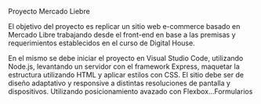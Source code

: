Proyecto Mercado Liebre

El objetivo del proyecto es replicar un sitio web e-commerce basado en Mercado Libre trabajando desde el front-end en base a las premisas y requerimientos establecidos en el curso de Digital House.

En el mismo se debe iniciar el proyecto en Visual Studio Code, utilizando Node.js, levantando un servidor con el framework Express, maquetar la estructura utilizando HTML y aplicar estilos con CSS. El sitio debe ser de diseño adaptativo y responsive a distintas resoluciones de pantalla y dispositivos. Utilizando posicionamiento avazado con Flexbox...Formularios